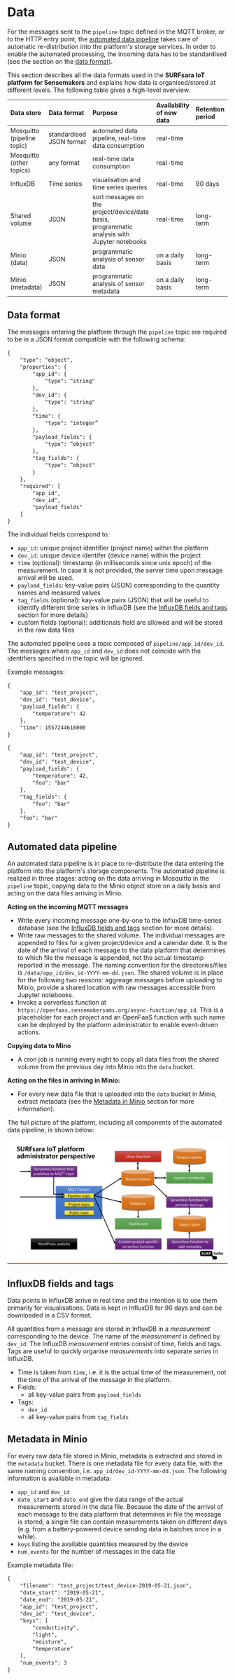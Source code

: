 # Data

For the messages sent to the `pipeline` topic defined in the MQTT broker, or to the HTTP entry point, the [automated data pipeline](#automated-data-pipeline) takes care of automatic re-distribution into the platform's storage services. In order to enable the automated processing, the incoming data has to be standardised (see the section on the [data format](#data-format)).

This section describes all the data formats used in the **SURFsara IoT platform for Sensemakers** and explains how data is organised/stored at different levels.
The following table gives a high-level overview.

| **Data store** | **Data format** | **Purpose** | **Availability of new data** | **Retention period** |
| :---- | :---- | :---- | :---- | :---- |
| Mosquitto (pipeline topic) | standardised JSON format | automated data pipeline, real-time data consumption | real-time | |
| Mosquitto (other topics) | any format | real-time data consumption | real-time | |
| InfluxDB | Time series | visualisation and time series queries | real-time | 90 days |
| Shared volume | JSON | sort messages on the project/device/date basis, programmatic analysis with Jupyter notebooks | real-time | long-term |
| Minio (data) | JSON | programmatic analysis of sensor data | on a daily basis | long-term |
| Minio (metadata) | JSON | programmatic analysis of sensor metadata | on a daily basis | long-term |


## Data format

The messages entering the platform through the `pipeline` topic are required to be in a JSON format compatible with the following schema:

```
{
    "type": "object",
    "properties": {
        "app_id": {
            "type": "string"
        },
        "dev_id": {
            "type": "string"
        },
        "time": {
            "type": "integer”
        },
        "payload_fields": {
            "type": ”object"
        },
        "tag_fields": {
            "type": ”object"
        }
    },
    "required": [
        "app_id",
        "dev_id",
        "payload_fields"
    ]
}
```

The individual fields correspond to:
- `app_id`: unique project identifier (project name) within the platform
- `dev_id`: unique device identifer (device name) within the project
- `time` (optional): timestamp (in milliseconds since unix epoch) of the measurement. In case it is not provided, the server time upon message arrival will be used.
- `payload_fields`: key-value pairs (JSON) corresponding to the quantity names and measured values
- `tag_fields` (optional): kay-value pairs (JSON) that will be useful to identify different time series in InfluxDB (see the [InfluxDB fields and tags](#influxdb-fields-and-tags) section for more details)
- custom fields (optional): additionals field are allowed and will be stored in the raw data files

The automated pipeline uses a topic composed of `pipeline/app_id/dev_id`. The messages where `app_id` and `dev_id` does not coincide with the identifiers specified in the topic will be ignored.

Example messages:

```
{
    "app_id": "test_project",
    "dev_id": "test_device",
    "payload_fields": {
        "temperature": 42
    },
    "time": 1557244616000
}
```

```
{
    "app_id": "test_project",
    "dev_id": "test_device",
    "payload_fields": {
        "temperature": 42,
        "foo": "bar"
    },
    "tag_fields": {
        "foo": "bar"
    },
    "foo": "bar"
}
```


## Automated data pipeline

An automated data pipeline is in place to re-distribute the data entering the platform into the platform's storage components. The automated pipeline is realized in three stages: acting on the data arriving in Mosquitto in the `pipeline` topic, copying data to the Minio object store on a daily basis and acting on the data files arriving in Minio.

**Acting on the incoming MQTT messages**
- Write every incoming message one-by-one to the InfluxDB time-series database (see the [InfluxDB fields and tags](#influxdb-fields-and-tags) section for more details).
- Write raw messages to the shared volume. The individual messages are appended to files for a given project/device and a calendar date. It is the date of the arrival of each message to the data platform that determines to which file the message is appended, not the actual timestamp reported in the message. The naming convention for the directories/files is `/data/app_id/dev_id-YYYY-mm-dd.json`. The shared volume is in place for the following two reasons: aggreage messages before uploading to Minio, provide a shared location with raw messages accessible from Jupyter notebooks.
- Invoke a serverless function at `https://openfaas.sensemakersams.org/async-function/app_id`. This is a placeholder for each project and an OpenFaaS function with such name can be deployed by the platform administrator to enable event-driven actions.

**Copying data to Mino**
- A cron job is running every night to copy all data files from the shared volume from the previous day into Minio into the `data` bucket.

**Acting on the files in arriving in Minio:**
- For every new data file that is uploaded into the `data` bucket in Minio, extract metadata (see the [Metadata in Minio](#metadata-in-minio) section for more information).

The full picture of the platform, including all components of the automated data pipeline, is shown below:

![Platform overview](images/sketch-admin.png)


## InfluxDB fields and tags

Data points in InfluxDB arrive in real time and the intention is to use them primarily for visualisations. Data is kept in InfluxDB for 90 days and can be downloaded in a CSV format.

All quantities from a message are stored in InfluxDB in a *measurement* corresponding to the device. The name of the *measurement* is defined by `dev_id`. The InfluxDB *measurement* entries consist of time, fields and tags. Tags are useful to quickly organise *measurements* into separate *series* in InfluxDB.
- Time is taken from `time`, i.e. it is the actual time of the measurement, not the time of the arrival of the message in the platform.
- Fields:
  - all key-value pairs from `payload_fields`
- Tags:
  - `dev_id`
  - all key-value pairs from `tag_fields`


## Metadata in Minio

For every raw data file stored in Minio, metadata is extracted and stored in the `metadata` bucket. There is one metadata file for every data file, with the same naming convention, i.e. `app_id/dev_id-YYYY-mm-dd.json`. The following information is available in metadata:
- `app_id` and `dev_id`
- `date_start` and `date_end` give the data range of the actual measurements stored in the data file. Because the date of the arrival of each message to the data platform that determines in file the message is stored, a single file can contain measurements taken on different days (e.g. from a battery-powered device sending data in batches once in a while).
- `keys` listing the available quantities measured by the device
- `num_events` for the number of messages in the data file

Example metadata file:

```
{
    "filename": "test_project/test_device-2019-05-21.json",
    "date_start": "2019-05-21",
    "date_end": "2019-05-21",
    "app_id": "test_project",
    "dev_id": "test_device",
    "keys": [
        "conductivity",
        "light",
        "moisture",
        "temperature"
    ],
    "num_events": 3
}
```
